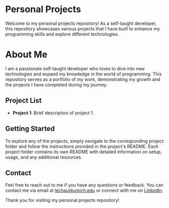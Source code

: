 # Personal Projects

Welcome to my personal projects repository! As a self-taught developer, this repository showcases various projects that I have built to enhance my programming skills and explore different technologies.

# About Me

I am a passionate self-taught developer who loves to dive into new technologies and expand my knowledge in the world of programming. This repository serves as a portfolio of my work, demonstrating my growth and the projects I have completed during my journey.

## Project List

- **Project 1**: Brief description of project 1.

## Getting Started

To explore any of the projects, simply navigate to the corresponding project folder and follow the instructions provided in the project's README. Each project folder contains its own README with detailed information on setup, usage, and any additional resources.

## Contact

Feel free to reach out to me if you have any questions or feedback. You can contact me via email at [lechau@umich.edu](mailto:lechau@umich.edu) or connect with me on [LinkedIn](https://www.linkedin.com/in/faithle/).

Thank you for visiting my personal projects repository!
